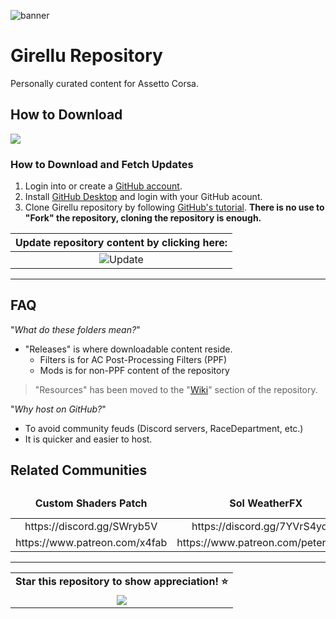 ![banner](https://user-images.githubusercontent.com/90503800/141666780-5d8b549d-25ec-4193-a985-856c1b724bbe.png)

# Girellu Repository
Personally curated content for Assetto Corsa.

## How to Download
[![](https://img.shields.io/github/repo-size/archibaldmilton/girellu?color=black&labelColor=white&label=Download&logo=data%3Aimage%2Fsvg%2Bxml%3Bbase64%2CPHN2ZyB4bWxucz0iaHR0cDovL3d3dy53My5vcmcvMjAwMC9zdmciIHZpZXdCb3g9IjAgMCAyNCAyNCIgd2lkdGg9IjI0IiBoZWlnaHQ9IjI0Ij48cGF0aCBkPSJNNC45NyAxMS4wM2EuNzUuNzUgMCAxMTEuMDYtMS4wNkwxMSAxNC45NFYyLjc1YS43NS43NSAwIDAxMS41IDB2MTIuMTlsNC45Ny00Ljk3YS43NS43NSAwIDExMS4wNiAxLjA2bC02LjI1IDYuMjVhLjc1Ljc1IDAgMDEtMS4wNiAwbC02LjI1LTYuMjV6bS0uMjIgOS40N2EuNzUuNzUgMCAwMDAgMS41aDE0LjVhLjc1Ljc1IDAgMDAwLTEuNUg0Ljc1eiI%2BPC9wYXRoPjwvc3ZnPg%3D%3D&style=for-the-badge)](https://github.com/archibaldmilton/Girellu/archive/refs/heads/master.zip "Download ZIP")

### How to Download and Fetch Updates
1. Login into or create a [GitHub account](https://github.com/login).
2. Install [GitHub Desktop](https://desktop.github.com/) and login with your GitHub acount.
3. Clone Girellu repository by following [GitHub's tutorial](https://docs.github.com/en/desktop/contributing-and-collaborating-using-github-desktop/adding-and-cloning-repositories/cloning-a-repository-from-github-to-github-desktop "GitHub Tutorial"). **There is no use to "Fork" the repository, cloning the repository is enough.**


| Update repository content by clicking here: |
|:---:|
| ![Update](https://user-images.githubusercontent.com/90503800/138611389-dfbdcadc-48e2-4d20-8e1b-2b72b511f338.png) |

___
## FAQ
"*What do these folders mean?*"
* "Releases" is where downloadable content reside.
	- Filters is for AC Post-Processing Filters (PPF)
	- Mods is for non-PPF content of the repository

>"Resources" has been moved to the "[Wiki](https://github.com/archibaldmilton/Girellu/wiki)" section of the repository.

"*Why host on GitHub?*"
* To avoid community feuds (Discord servers, RaceDepartment, etc.)
* It is quicker and easier to host.

## Related Communities
<table align="center"><thead><tr><td align="center"><strong>Custom Shaders Patch</strong></td><td align="center"><strong>Sol WeatherFX</strong></td><td align="center"><strong>Girellu (development and support)</strong></td></tr></thead><tbody><tr><td align="center">https://discord.gg/SWryb5V</td><td align="center">https://discord.gg/7YVrS4ydaA</td><td align="center">https://discord.gg/jgG738MtCe</td></tr><tr><td align="center">https://www.patreon.com/x4fab</td><td align="center">https://www.patreon.com/peterboese</td><td align="center">-</td></tr></tbody></table>

___

<table align="center"><tbody><tr><td align="center"><strong>Star this repository to show appreciation! &#11088;</td></tr><tr><td align="center"><img src="https://user-images.githubusercontent.com/90503800/145545659-184c688b-63c1-4722-86fc-d1598612d1b9.png"></td></tr></tbody></table>
